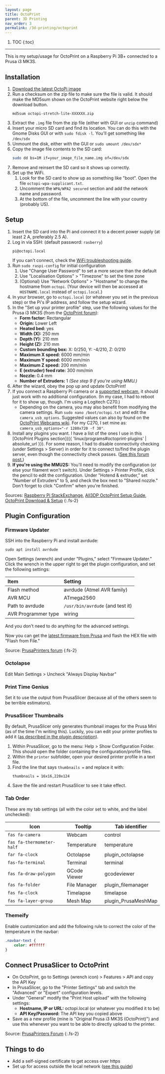 ```yaml
---
layout: page
title: OctoPrint
parent: 3D Printing
nav_order: 3
permalink: /3d-printing/octoprint
---
```


1. TOC
{:toc}

---

This is my setup/usage for OctoPrint on a Raspberry Pi 3B+ connected to a Prusa i3 MK3S.

## Installation

1. [Download the latest OctoPi image](https://octoprint.org/download/)
2. Run a checksum on the zip file to make sure the file is valid. It should make the MD5sum shown on the OctoPrint website right below the download button.
   ```shell
   md5sum octopi-stretch-lite-XXXXXX.zip
   ```
3. Extract the `.img` file from the zip file (either with GUI or `unzip` command)
4. Insert your micro SD card and find its location. You can do this with the Gnome Disks GUI or with `sudo fdisk -l`. You'll get something like `/dev/sdx`
5. Unmount the disk, either with the GUI or `sudo umount /dev/sdx*`
6. Copy the image file contents to the SD card:
   ```bash
   sudo dd bs=1M if=your_image_file_name.img of=/dev/sdx
   ```
7. Remove and reinsert the SD card so it shows up correctly.
8. Set up the WiFi.
   1. Look for the SD card to show up as something like "boot". Open the file `octopi-wpa-supplicant.txt`.
   2. Uncomment the `WPA/WPA2 secured` section and add the network name and password.
   3. At the bottom of the file, uncomment the line with your country (probably US).

## Setup

1. Insert the SD card into the Pi and connect it to a decent power supply (at least 2 A, preferably 2.5 A).
2. Log in via SSH: (default password: `rasberry`)
   ```shell
   pi@octopi.local
   ```
   If you can't connect, check the [WiFi troubleshooting guide](https://community.octoprint.org/t/wifi-setup-and-troubleshooting/184).
3. Run `sudo raspi-config` for initial configuration
   1. Use "Change User Password" to set a more secure than the default
   2. Use "Localisation Options" > "Timezone" to set the time zone
   3. (Optional) Use "Network Options" > "Hostname" to change the hostname from `octopi`. (Your device will then be accessed at `HOSTNAME.local` instead of `octopi.local`.)
4. In your browser, go to `octopi.local` (or whatever you set in the previous step) or the Pi's IP address, and follow the setup wizard.
5. In the "Set up your printer profile" step, use the following values for the Prusa i3 MK3S (from the [OctoPrint forum](https://community.octoprint.org/t/known-printer-profiles-for-octoprint/3032)):
   - **Form factor:** Rectangular
   - **Origin:** Lower Left
   - **Heated bed:** yes
   - **Width (X):** 250 mm
   - **Depth (Y):** 210 mm
   - **Height (Z):**  210 mm
   - **Custom bounding box:** X: 0/250, Y: -4/210, Z: 0/210
   - **Maximum X speed:** 6000 mm/min
   - **Maximum Y speed:** 6000 mm/min
   - **Maximum Z speed:** 200 mm/min
   - **E (extruder) feed rate:** 300 mm/min
   - **Nozzle:** 0.4 mm
   - **Number of Extruders:** 1 *(See step 9 if you're using MMU.)*
6. After the wizard, obey the pop up and update OctoPrint!
7. If you connect a Raspberry Pi camera or a [supported webcam](https://github.com/foosel/OctoPrint/wiki/Webcams-known-to-work), it should just work with no additional configuration. (In my case, I had to reboot for it to show up, though. I'm using a Logitech C270.)
   - Depending on the camera, you may also benefit from modifying the camera settings. Run `sudo nano /boot/octopi.txt` and edit the `camera_usb_options`. Suggested values can also by found on the [OctoPrint Webcams wiki](https://github.com/foosel/OctoPrint/wiki/Webcams-known-to-work). For my C270, I set mine as:<br>
     `camera_usb_options="-r 1280x720 -f 30"`.
8. Install any plugins you want. I have a list of the ones I use in this [OctoPrint Plugins section]({{ 'linux/programs#octoprint-plugins' | absolute_url }}). For some reason, I had to disable connectivity checking (under Settings > Server) in order for it to connect to/find the plugin server, even though the connectivity check passes. ([See this forum post.](https://community.octoprint.org/t/i-cant-install-any-plugins-from-the-repository-it-is-unreachable/178/4))
9. **If you're using the MMU2S:** You'll need to modify the configuration (or else your filament won't switch). Under Settings > Printer Profile, click the pencil to edit the configuration. Under "Hotend & extruder," set "Number of Extruders" to 5, and check the box next to "Shared nozzle." Don't forget to click "Confirm" when you're finished.

Sources: [Raspberry Pi StackExchange](https://raspberrypi.stackexchange.com/questions/931/how-do-i-install-an-os-image-onto-an-sd-card), [All3DP OctoPrint Setup Guide](https://all3dp.com/2/octoprint-setup-guide-how-to-set-up-octoprint/), [OctoPrint Download & Setup](https://octoprint.org/download/)
{:.fs-2}

## Plugin Configuration

### Firmware Updater

SSH into the Raspberry Pi and install avrdude:
```shell
sudo apt install avrdude
```

Open Settings (wrench) and under "Plugins," select "Firmware Updater." Click the wrench in the upper right to get the plugin configuration, and set the following settings:

| Item                | Setting                          |
| :------------------ | :------------------------------- |
| Flash method        | avrdude (Atmel AVR family)       |
| AVR MCU             | ATmega2560                       |
| Path to avrdude     | `/usr/bin/avrdude` (and test it) |
| AVR Programmer type | wiring                           |

And you don't need to do anything for the advanced settings.

Now you can get the [latest firmware from Prusa](https://www.prusa3d.com/drivers/) and flash the HEX file with "Flash from File."

Source: [PrusaPrinters forum](https://forum.prusaprinters.org/forum/original-prusa-i3-mk2-s-others-archive/octoprint-firmware-upgrades/)
{:fs-2}

### Octolapse

Edit Main Settings > Uncheck "Always Display Navbar"

### Print Time Genius

Set it to use the output from PrusaSlicer (because all of the others seem to be terrible estimators).

### PrusaSlicer Thumbnails

By default, PrusaSlicer only generates thumbnail images for the Prusa Mini (as of the time I'm writing this). Luckily, you can edit your printer profiles to add it ([as described in the plugin description](https://plugins.octoprint.org/plugins/prusaslicerthumbnails/)).

1. Within PrusaSlicer, go to the menu: Help > Show Configuration Folder. This should open the folder containing the configuration/profile files.
2. Within the `printer` subfolder, open your desired printer profile in a text file.
3. Find the line that says `thumbnails =` and replace it with:
   ```
   thumbnails = 16x16,220x124
   ```
4. Save the file and restart PrusaSlicer to see it take effect.

### Tab Order

These are my tab settings (all with the color set to white, and the label unchecked):

| Icon                      | Tooltip      | Tab identifier      |
| ------------------------- | ------------ | ------------------- |
| `fas fa-camera`           | Webcam       | control             |
| `fas fa-thermometer-half` | Temperature  | temperature         |
| `far fa-clock`            | Octolapse    | plugin_octolapse    |
| `fas-fa-terminal`         | Terminal     | terminal            |
| `fas fa-draw-polygon`     | GCode Viewer | gcodeviewer         |
| `fas fa-folder`           | File Manager | plugin_filemanager  |
| `fas fa-clock`            | Timelapse    | timelapse           |
| `fas fa-layer-group`      | Mesh Map     | plugin_PrusaMeshMap |

### Themeify

Enable customization and add the following rule to correct the color of the temperature in the navbar:

```css
.navbar-text {
    color: #ffffff
}
```

## Connect PrusaSlicer to OctoPrint

- On OctoPrint, go to Settings (wrench icon) > Features > API and copy the API Key
- In PrusaSlicer, go to the "Printer Settings" tab and switch the "Advanced" or "Expert" configuration levels.
- Under "General" modify the "Print Host upload" with the following settings:
  - **Hostname, IP or URL:** octopi.local (or whatever you modified it to be)
  - **API Key/Password:** The API key you copied above
- Save as a new profile (mine is "Original Prusa i3 MK3S (OctoPrint)") and use this whenever you want to be able to directly upload to the printer.

Source: [PrusaPrinters Forum](https://forum.prusaprinters.org/forum/original-prusa-i3-mk3s-mk3-hardware-firmware-and-software-help/sending-gcode-directly-to-octoprint/)
{:.fs-2}

## Things to do

- Add a self-signed certificate to get access over https
- Set up for access outside the local network ([see this guide](https://octoprint.org/blog/2018/09/03/safe-remote-access/))